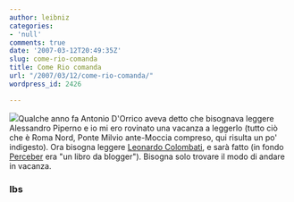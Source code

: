 ```yaml
---
author: leibniz
categories:
- 'null'
comments: true
date: '2007-03-12T20:49:35Z'
slug: come-rio-comanda
title: Come Rio comanda
url: "/2007/03/12/come-rio-comanda/"
wordpress_id: 2426

---
```

![](http://giotto.ibs.it/cop/copt13.asp?f=9788817015127)Qualche anno fa Antonio D'Orrico aveva detto che bisognava leggere Alessandro Piperno e io mi ero rovinato una vacanza a leggerlo (tutto ciò che è Roma Nord, Ponte Milvio ante-Moccia compreso, qui risulta un po' indigesto). Ora bisogna leggere [Leonardo Colombati](http://www.internetbookshop.it/libro/UUU44QNPQUQWNUU/COLOMBATI_LEONARDO/RIO.html?shop=2057), e sarà fatto (in fondo [Perceber](http://www.internetbookshop.it/libro/III4O0AOJJ7IIII/COLOMBATI_LEONARDO/PERCEBER_ROMANZO_EROICOMICO.html?shop=2057) era "un libro da blogger"). Bisogna solo trovare il modo di andare in vacanza.


### Ibs
